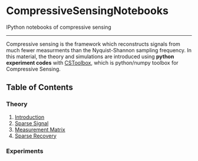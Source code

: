 # CompressiveSensingNotebooks
IPython notebooks of compressive sensing

-------
Compressive sensing is the framework which reconstructs signals from much fewer measurments than the Nyquist-Shannon sampling frequency. In this material, the theory and simulations are introduced using **python experiment codes** with [CSToolbox](https://github.com/rmiya56/CSToolbox), which is python/numpy toolbox for Compressive Sensing.


## Table of Contents

### Theory
1. [Introduction](http://nbviewer.ipython.org/github/rmiya56/CompressiveSensingNotebooks/blob/master/Introduction.ipynb)
1. [Sparse Signal](http://nbviewer.ipython.org/github/rmiya56/CompressiveSensingNotebooks/blob/master/Sparse_and_Compressible_Signal.ipynb)
1. [Measurement Matrix](http://nbviewer.ipython.org/github/rmiya56/CompressiveSensingNotebooks/blob/master/Measurement_Matrix.ipynb)
1. [Sparse Recovery](http://nbviewer.ipython.org/github/rmiya56/CompressiveSensingNotebooks/blob/master/Sparse_Recovery.ipynb)

### Experiments

